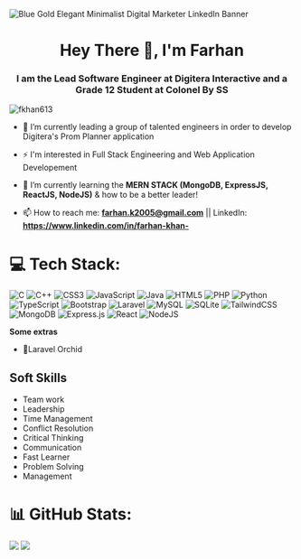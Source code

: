 ![Blue Gold Elegant Minimalist Digital Marketer LinkedIn Banner](https://user-images.githubusercontent.com/101340703/200124986-06f8d28f-7c85-4e47-9c87-16816063e369.png)
<h1 align="center">Hey There 👋, I'm Farhan</h1>
<h3 align="center">I am the Lead Software Engineer at Digitera Interactive and a Grade 12 Student at Colonel By SS</h3>

<p align="left"> <img src="https://komarev.com/ghpvc/?username=fkhan613&label=Profile%20views&color=0e75b6&style=flat" alt="fkhan613" /> </p>

- 🔭 I’m currently leading a group of talented engineers in order to develop Digitera's Prom Planner application

- ⚡ I'm interested in Full Stack Engineering and Web Application Developement 

- 🌱 I’m currently learning the **MERN STACK (MongoDB, ExpressJS, ReactJS, NodeJS)** & how to be a better leader!

- 📫 How to reach me: **farhan.k2005@gmail.com** || LinkedIn: **https://www.linkedin.com/in/farhan-khan-** 


# 💻 Tech Stack:
![C](https://img.shields.io/badge/c-%2300599C.svg?style=for-the-badge&logo=c&logoColor=white) ![C++](https://img.shields.io/badge/c++-%2300599C.svg?style=for-the-badge&logo=c%2B%2B&logoColor=white) ![CSS3](https://img.shields.io/badge/css3-%231572B6.svg?style=for-the-badge&logo=css3&logoColor=white) ![JavaScript](https://img.shields.io/badge/javascript-%23323330.svg?style=for-the-badge&logo=javascript&logoColor=%23F7DF1E) ![Java](https://img.shields.io/badge/java-%23ED8B00.svg?style=for-the-badge&logo=java&logoColor=white) ![HTML5](https://img.shields.io/badge/html5-%23E34F26.svg?style=for-the-badge&logo=html5&logoColor=white) ![PHP](https://img.shields.io/badge/php-%23777BB4.svg?style=for-the-badge&logo=php&logoColor=white) ![Python](https://img.shields.io/badge/python-3670A0?style=for-the-badge&logo=python&logoColor=ffdd54) ![TypeScript](https://img.shields.io/badge/typescript-%23007ACC.svg?style=for-the-badge&logo=typescript&logoColor=white) ![Bootstrap](https://img.shields.io/badge/bootstrap-%23563D7C.svg?style=for-the-badge&logo=bootstrap&logoColor=white) ![Laravel](https://img.shields.io/badge/laravel-%23FF2D20.svg?style=for-the-badge&logo=laravel&logoColor=white)  ![MySQL](https://img.shields.io/badge/mysql-%2300f.svg?style=for-the-badge&logo=mysql&logoColor=white) ![SQLite](https://img.shields.io/badge/sqlite-%2307405e.svg?style=for-the-badge&logo=sqlite&logoColor=white) ![TailwindCSS](https://img.shields.io/badge/tailwindcss-%2338B2AC.svg?style=for-the-badge&logo=tailwind-css&logoColor=white) ![MongoDB](https://img.shields.io/badge/MongoDB-%234ea94b.svg?style=for-the-badge&logo=mongodb&logoColor=white) ![Express.js](https://img.shields.io/badge/express.js-%23404d59.svg?style=for-the-badge&logo=express&logoColor=%2361DAFB) ![React](https://img.shields.io/badge/react-%2320232a.svg?style=for-the-badge&logo=react&logoColor=%2361DAFB) ![NodeJS](https://img.shields.io/badge/node.js-6DA55F?style=for-the-badge&logo=node.js&logoColor=white)  


**Some extras**

- 🌷Laravel Orchid

## Soft Skills

 - Team work
 - Leadership
 - Time Management
 - Conflict Resolution
 - Critical Thinking
 - Communication 
 - Fast Learner
 - Problem Solving
 - Management

# 📊 GitHub Stats:
![](https://github-readme-streak-stats.herokuapp.com/?user=fkhan613&theme=dark&hide_border=false&layout=compact)
![](https://github-readme-stats.vercel.app/api/top-langs/?username=fkhan613&theme=dark&hide_border=false&include_all_commits=true&count_private=true&layout=compact)


